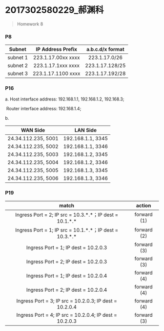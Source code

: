 # 2017302580229_郝渊科

> Homework 8

### P8

|  Subnet  | IP Address Prefix  | a.b.c.d/x format |
| :------: | :----------------: | :--------------: |
| subnet 1 | 223.1.17.00xx xxxx |  223.1.17.0/26   |
| subnet 2 | 223.1.17.1xxx xxxx | 223.1.17.128/25  |
| subnet 3 | 223.1.17.1100 xxxx | 223.1.17.192/28  |



### P16

a. Host interface address: 192.168.1.1, 192.168.1.2, 192.168.3;

​	Router interface address: 192.168.1.4;

b. 

|      WAN Side       |     LAN Side      |
| :-----------------: | :---------------: |
| 24.34.112.235, 5001 | 192.168.1.1, 3345 |
| 24.34.112.235, 5002 | 192.168.1.1, 3346 |
| 24.34.112.235, 5003 | 192.168.1.2, 3345 |
| 24.34.112.235, 5004 | 192.168.1.2, 3346 |
| 24.34.112.235, 5005 | 192.168.1.3, 3345 |
| 24.34.112.235, 5006 | 192.168.1.3, 3346 |



### P19

|                            match                            |   action    |
| :---------------------------------------------------------: | :---------: |
| Ingress Port = 2; IP src = 10.3.\*.\*；IP dest = 10.1.\*.\* | forward (1) |
| Ingress Port = 1; IP src = 10.1.\*.\*；IP dest = 10.3.\*.\* | forward (2) |
|            Ingress Port = 1; IP dest = 10.2.0.3             | forward (3) |
|            Ingress Port = 2; IP dest = 10.2.0.3             | forward (3) |
|            Ingress Port = 1; IP dest = 10.2.0.4             | forward (4) |
|            Ingress Port = 2; IP dest = 10.2.0.4             | forward (4) |
|   Ingress Port = 3; IP src = 10.2.0.3; IP dest = 10.2.0.4   | forward (4) |
|   Ingress Port = 4; IP src = 10.2.0.4; IP dest = 10.2.0.3   | forward (3) |

